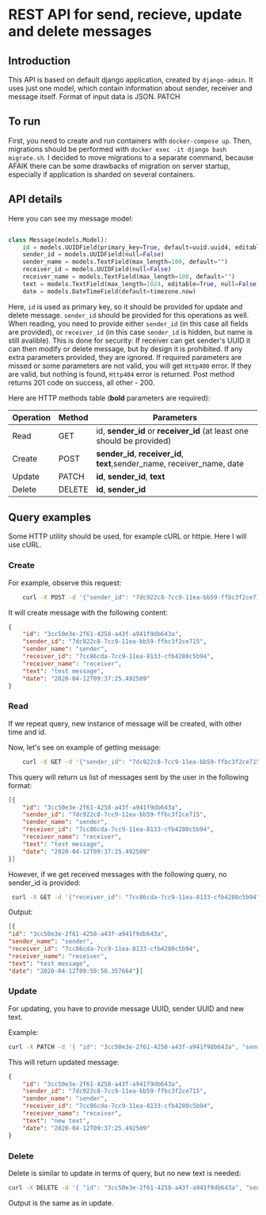 REST API for send, recieve, update and delete messages
===

## Introduction

This API is based on default django application, created by `django-admin`.  It uses just one model, which contain information about sender, receiver and message itself. Format of input data is JSON.
PATCH

## To run
First, you need to create and run containers with `docker-compose up`. Then, migrations should be performed with `docker exec -it django bash migrate.sh`. I decided to move migrations to a separate command, because AFAIK there can be some drawbacks of migration on server startup, especially if application is sharded on several containers. 

## API details

Here you can see my message model:
```python

class Message(models.Model):
    id = models.UUIDField(primary_key=True, default=uuid.uuid4, editable=False)
    sender_id = models.UUIDField(null=False)
    sender_name = models.TextField(max_length=100, default="")
    receiver_id = models.UUIDField(null=False)
    receiver_name = models.TextField(max_length=100, default="")
    text = models.TextField(max_length=1024, editable=True, null=False)
    date = models.DateTimeField(default=timezone.now)

```

Here, `id` is used as primary key, so it should be provided for update and delete message. `sender_id` should be provided for this operations as well. When reading, you need to provide either `sender_id` (in this case all fields are provided), or `receiver_id` (in this case `sender_id` is hidden, but name is still avalible). This is done for security: If receiver can get sender's UUID it can then modify or delete message, but by design it is prohibited. If any extra parameters provided, they are ignored. If required parameters are missed or some parameters are not valid, you will get `Http400` error. If they are valid, but nothing is found, `Http404` error is returned. Post method returns 201 code on success, all other  - 200. 

Here are HTTP methods table (**bold** parameters are required):

|Operation|Method|Parameters|
|-|-|-|
|Read|GET|id, **sender_id** or **receiver_id** (at least one should be provided)|
|Create|POST|**sender_id**, **receiver_id**, **text**,sender_name, receiver_name, date|
|Update|PATCH|**id**, **sender_id**, **text**|
|Delete|DELETE|**id**, **sender_id**|

## Query examples

Some HTTP utility should be used, for example cURL or httpie. Here I will use cURL. 
### Create
For example, observe this request:
```bash
    curl -X POST -d '{"sender_id": "7dc922c8-7cc9-11ea-bb59-ffbc3f2ce715", "receiver_id": "7cc86cda-7cc9-11ea-8133-cfb4280c5b94", "text":"test message"}' http://localhost/api/message/    
```
It will create message with the following content:
```json
{
    "id": "3cc50e3e-2f61-4258-a43f-a941f9db643a", 
    "sender_id": "7dc922c8-7cc9-11ea-bb59-ffbc3f2ce715", 
    "sender_name": "sender", 
    "receiver_id": "7cc86cda-7cc9-11ea-8133-cfb4280c5b94",
    "receiver_name": "receiver",
    "text": "test message", 
    "date": "2020-04-12T09:37:25.492509"
}
```
### Read

If we repeat query, new instance of message will be created, with other time and id. 

Now, let's see on example of getting message:
```bash
    curl -X GET -d '{"sender_id": "7dc922c8-7cc9-11ea-bb59-ffbc3f2ce715"}' http://localhost/api/message/    
```
This query will return us list of messages sent by the user in the following format:
```json
[{
    "id": "3cc50e3e-2f61-4258-a43f-a941f9db643a",
    "sender_id": "7dc922c8-7cc9-11ea-bb59-ffbc3f2ce715",
    "sender_name": "sender",
    "receiver_id": "7cc86cda-7cc9-11ea-8133-cfb4280c5b94", 
    "receiver_name": "receiver",
    "text": "test message",
    "date": "2020-04-12T09:37:25.492509"
}]
```

However, if we get received messages with the following query, no sender_id is provided:

```bash
 curl -X GET -d '{"receiver_id": "7cc86cda-7cc9-11ea-8133-cfb4280c5b94"}' http://localhost/api/message/
```

Output:
```json
[{
"id": "3cc50e3e-2f61-4258-a43f-a941f9db643a", 
"sender_name": "sender",
"receiver_id": "7cc86cda-7cc9-11ea-8133-cfb4280c5b94", 
"receiver_name": "receiver", 
"text": "test message",
"date": "2020-04-12T09:50:50.357664"}]
```

### Update

For updating, you have to provide message UUID, sender UUID and new text. 

Example:
```bash
curl -X PATCH -d '{ "id": "3cc50e3e-2f61-4258-a43f-a941f9db643a", "sender_id": "7dc922c8-7cc9-11ea-bb59-ffbc3f2ce715", "text": "new text"}' http://localhost/api/message/
```

This will return updated message:
```json 
{
    "id": "3cc50e3e-2f61-4258-a43f-a941f9db643a", 
    "sender_id": "7dc922c8-7cc9-11ea-bb59-ffbc3f2ce715", 
    "sender_name": "sender", 
    "receiver_id": "7cc86cda-7cc9-11ea-8133-cfb4280c5b94",
    "receiver_name": "receiver",
    "text": "new text", 
    "date": "2020-04-12T09:37:25.492509"
}

```

### Delete

Delete is similar to update in terms of query, but no new text is needed:

```bash
curl -X DELETE -d '{ "id": "3cc50e3e-2f61-4258-a43f-a941f9db643a", "sender_id": "7dc922c8-7cc9-11ea-bb59-ffbc3f2ce715"}' http://localhost/api/message/
```
Output is the same as in update. 
